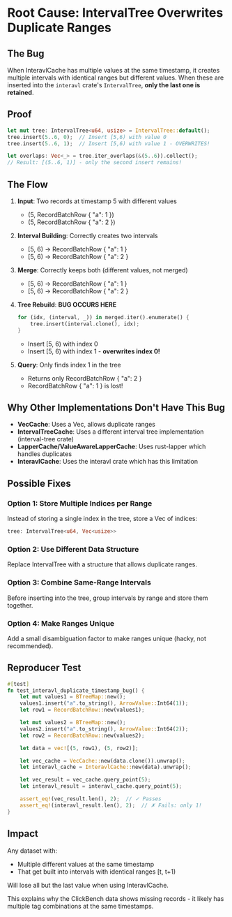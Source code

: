 # Root Cause: IntervalTree Overwrites Duplicate Ranges

## The Bug

When InteravlCache has multiple values at the same timestamp, it creates multiple intervals with identical ranges but different values. When these are inserted into the `interavl` crate's `IntervalTree`, **only the last one is retained**.

## Proof

```rust
let mut tree: IntervalTree<u64, usize> = IntervalTree::default();
tree.insert(5..6, 0);  // Insert [5,6) with value 0
tree.insert(5..6, 1);  // Insert [5,6) with value 1 - OVERWRITES!

let overlaps: Vec<_> = tree.iter_overlaps(&(5..6)).collect();
// Result: [(5..6, 1)] - only the second insert remains!
```

## The Flow

1. **Input**: Two records at timestamp 5 with different values
   - (5, RecordBatchRow { "a": 1 })
   - (5, RecordBatchRow { "a": 2 })

2. **Interval Building**: Correctly creates two intervals
   - [5, 6) -> RecordBatchRow { "a": 1 }
   - [5, 6) -> RecordBatchRow { "a": 2 }

3. **Merge**: Correctly keeps both (different values, not merged)
   - [5, 6) -> RecordBatchRow { "a": 1 }
   - [5, 6) -> RecordBatchRow { "a": 2 }

4. **Tree Rebuild**: **BUG OCCURS HERE**
   ```rust
   for (idx, (interval, _)) in merged.iter().enumerate() {
       tree.insert(interval.clone(), idx);
   }
   ```
   - Insert [5, 6) with index 0
   - Insert [5, 6) with index 1 - **overwrites index 0!**

5. **Query**: Only finds index 1 in the tree
   - Returns only RecordBatchRow { "a": 2 }
   - RecordBatchRow { "a": 1 } is lost!

## Why Other Implementations Don't Have This Bug

- **VecCache**: Uses a Vec, allows duplicate ranges
- **IntervalTreeCache**: Uses a different interval tree implementation (interval-tree crate)
- **LapperCache/ValueAwareLapperCache**: Uses rust-lapper which handles duplicates
- **InteravlCache**: Uses the interavl crate which has this limitation

## Possible Fixes

### Option 1: Store Multiple Indices per Range
Instead of storing a single index in the tree, store a Vec of indices:
```rust
tree: IntervalTree<u64, Vec<usize>>
```

### Option 2: Use Different Data Structure
Replace IntervalTree with a structure that allows duplicate ranges.

### Option 3: Combine Same-Range Intervals
Before inserting into the tree, group intervals by range and store them together.

### Option 4: Make Ranges Unique
Add a small disambiguation factor to make ranges unique (hacky, not recommended).

## Reproducer Test

```rust
#[test]
fn test_interavl_duplicate_timestamp_bug() {
    let mut values1 = BTreeMap::new();
    values1.insert("a".to_string(), ArrowValue::Int64(1));
    let row1 = RecordBatchRow::new(values1);

    let mut values2 = BTreeMap::new();
    values2.insert("a".to_string(), ArrowValue::Int64(2));
    let row2 = RecordBatchRow::new(values2);

    let data = vec![(5, row1), (5, row2)];

    let vec_cache = VecCache::new(data.clone()).unwrap();
    let interavl_cache = InteravlCache::new(data).unwrap();

    let vec_result = vec_cache.query_point(5);
    let interavl_result = interavl_cache.query_point(5);

    assert_eq!(vec_result.len(), 2);  // ✓ Passes
    assert_eq!(interavl_result.len(), 2);  // ✗ Fails: only 1!
}
```

## Impact

Any dataset with:
- Multiple different values at the same timestamp
- That get built into intervals with identical ranges [t, t+1)

Will lose all but the last value when using InteravlCache.

This explains why the ClickBench data shows missing records - it likely has multiple tag combinations at the same timestamps.
